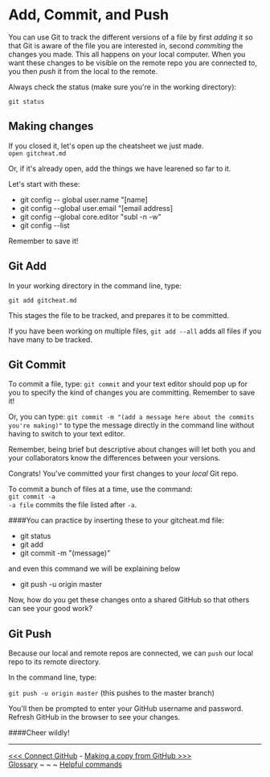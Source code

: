 # Add, Commit, and Push

You can use Git to track the different versions of a file by first _adding_ it so that Git is aware of the file you are interested in, second _commiting_ the changes you made. This all happens on your local computer. When you want these changes to be visible on the remote repo you are connected to, you then _push_ it from the local to the remote.

Always check the status (make sure you're in the working directory):

`git status`

## Making changes

If you closed it, let's open up the cheatsheet we just made.  
`open gitcheat.md`

Or, if it's already open, add the things we have learened so far to it.

Let's start with these:

- git config -- global user.name "[name]
- git config --global user.email "[email address]
- git config --global core.editor "subl -n -w"
- git config --list

Remember to save it!

## Git Add

In your working directory in the command line, type:

`git add gitcheat.md`

This stages the file to be tracked, and prepares it to be committed.  

If you have been working on multiple files, `git add --all` adds all files if you have many to be tracked.

## Git Commit

To commit a file, type: `git commit` and your text editor should pop up for you to specify the kind of changes you are committing. Remember to save it!

Or, you can type: `git commit -m "(add a message here about the commits you're making)"` to type the message directly in the command line without having to switch to your text editor.

Remember, being brief but descriptive about changes will let both you and your collaborators know the differences between your versions. 

Congrats! You've committed your first changes to your _local_ Git repo.

To commit a bunch of files at a time, use the command:  
`git commit -a`  
`-a file` commits the file listed after `-a`.

####You can practice by inserting these to your gitcheat.md file:
 - git status
 - git add
 - git commit -m "(message)"

and even this command we will be explaining below  
 - git push -u origin master
 
Now, how do you get these changes onto a shared GitHub so that others can see your good work?

## Git Push

Because our local and remote repos are connected, we can `push` our local repo to its remote directory. 

In the command line, type:

`git push -u origin master` (this pushes to the master branch)

You'll then be prompted to enter your GitHub username and password.  
Refresh GitHub in the browser to see your changes. 

####Cheer wildly!
___
[<<< Connect GitHub](github.md) - [Making a copy from GitHub >>>](gitpull.md)  
[Glossary](glossary.md) ~ ~ ~ [Helpful commands](helpfulcommands.md)
